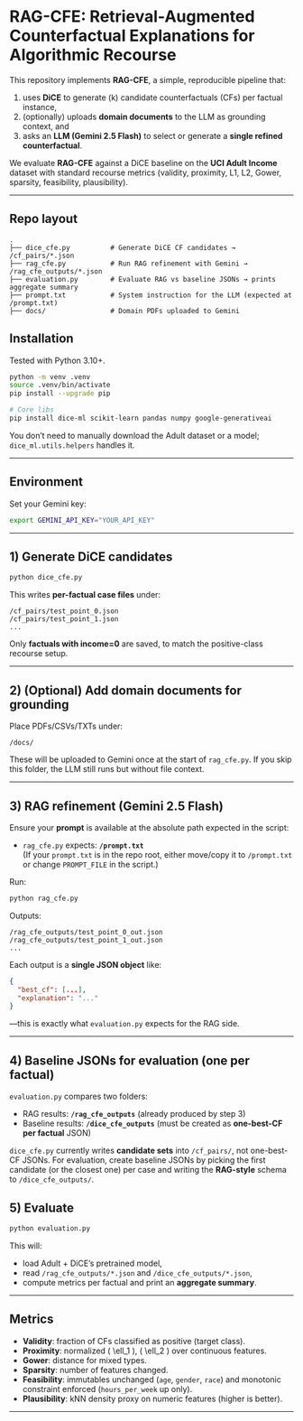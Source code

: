 # RAG-CFE: Retrieval-Augmented Counterfactual Explanations for Algorithmic Recourse

This repository implements **RAG-CFE**, a simple, reproducible pipeline that:
1) uses **DiCE** to generate \(k\) candidate counterfactuals (CFs) per factual instance,  
2) (optionally) uploads **domain documents** to the LLM as grounding context, and  
3) asks an **LLM (Gemini 2.5 Flash)** to select or generate a **single refined counterfactual**.  

We evaluate **RAG-CFE** against a DiCE baseline on the **UCI Adult Income** dataset with standard recourse metrics (validity, proximity, L1, L2, Gower, sparsity, feasibility, plausibility).

---

## Repo layout

```
.
├── dice_cfe.py          # Generate DiCE CF candidates → /cf_pairs/*.json
├── rag_cfe.py           # Run RAG refinement with Gemini → /rag_cfe_outputs/*.json
├── evaluation.py        # Evaluate RAG vs baseline JSONs → prints aggregate summary
├── prompt.txt           # System instruction for the LLM (expected at /prompt.txt)
├── docs/                # Domain PDFs uploaded to Gemini
```

## Installation

Tested with Python 3.10+.

```bash
python -m venv .venv
source .venv/bin/activate          
pip install --upgrade pip

# Core libs
pip install dice-ml scikit-learn pandas numpy google-generativeai
```

You don’t need to manually download the Adult dataset or a model; `dice_ml.utils.helpers` handles it.

---

## Environment

Set your Gemini key:

```bash
export GEMINI_API_KEY="YOUR_API_KEY"
```
---

## 1) Generate DiCE candidates

```bash
python dice_cfe.py
```

This writes **per-factual case files** under:

```
/cf_pairs/test_point_0.json
/cf_pairs/test_point_1.json
...
```

Only **factuals with income=0** are saved, to match the positive-class recourse setup.

---

## 2) (Optional) Add domain documents for grounding

Place PDFs/CSVs/TXTs under:

```
/docs/
```

These will be uploaded to Gemini once at the start of `rag_cfe.py`. If you skip this folder, the LLM still runs but without file context.

---

## 3) RAG refinement (Gemini 2.5 Flash)

Ensure your **prompt** is available at the absolute path expected in the script:

- `rag_cfe.py` expects: **`/prompt.txt`**  
  (If your `prompt.txt` is in the repo root, either move/copy it to `/prompt.txt` or change `PROMPT_FILE` in the script.)

Run:

```bash
python rag_cfe.py
```

Outputs:

```
/rag_cfe_outputs/test_point_0_out.json
/rag_cfe_outputs/test_point_1_out.json
...
```

Each output is a **single JSON object** like:
```json
{
  "best_cf": [...],
  "explanation": "..."
}
```

—this is exactly what `evaluation.py` expects for the RAG side.

---

## 4) Baseline JSONs for evaluation (one per factual)

`evaluation.py` compares two folders:

- RAG results: **`/rag_cfe_outputs`** (already produced by step 3)  
- Baseline results: **`/dice_cfe_outputs`** (must be created as **one-best-CF per factual** JSON)

`dice_cfe.py` currently writes **candidate sets** into `/cf_pairs/`, not one-best-CF JSONs. For evaluation, create baseline JSONs by picking the first candidate (or the closest one) per case and writing the **RAG-style** schema to `/dice_cfe_outputs/`.


## 5) Evaluate

```bash
python evaluation.py
```

This will:
- load Adult + DiCE’s pretrained model,
- read `/rag_cfe_outputs/*.json` and `/dice_cfe_outputs/*.json`,
- compute metrics per factual and print an **aggregate summary**.

---

## Metrics

- **Validity**: fraction of CFs classified as positive (target class).  
- **Proximity**: normalized \( \ell_1 \), \( \ell_2 \) over continuous features.  
- **Gower**: distance for mixed types.  
- **Sparsity**: number of features changed.  
- **Feasibility**: immutables unchanged (`age`, `gender`, `race`) and monotonic constraint enforced (`hours_per_week` up only).  
- **Plausibility**: kNN density proxy on numeric features (higher is better).


---
